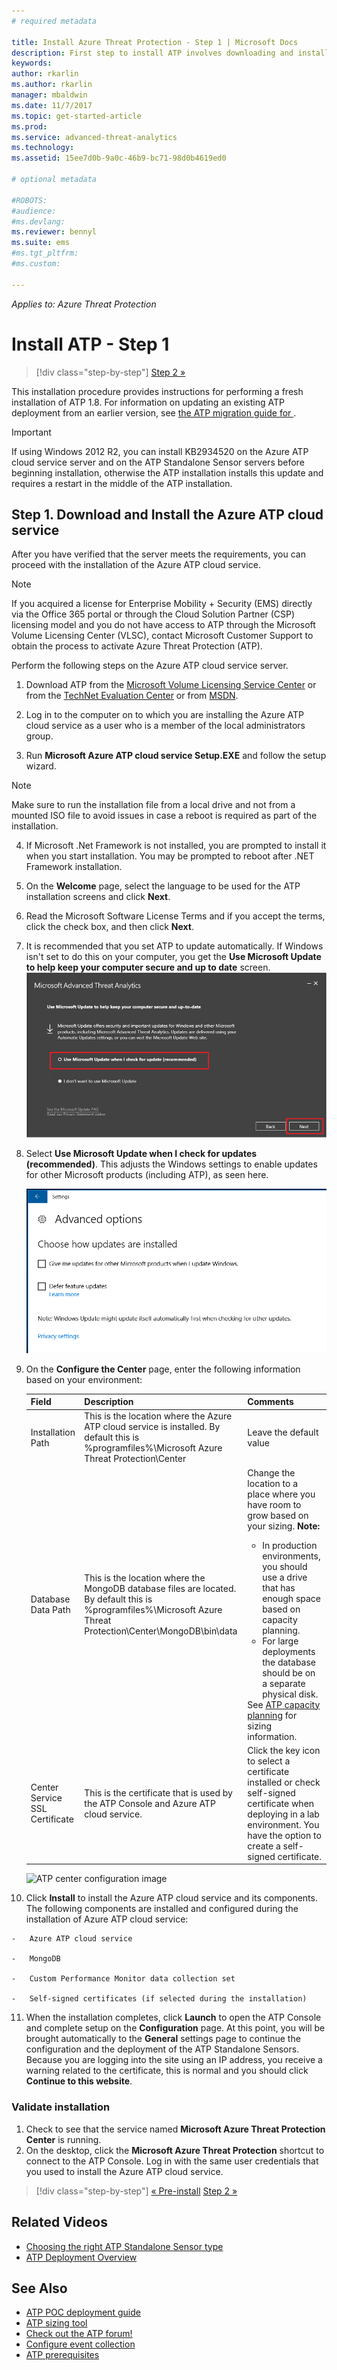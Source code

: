 ```yaml
---
# required metadata

title: Install Azure Threat Protection - Step 1 | Microsoft Docs
description: First step to install ATP involves downloading and installing the Azure ATP cloud service onto your chosen server.
keywords:
author: rkarlin
ms.author: rkarlin
manager: mbaldwin
ms.date: 11/7/2017
ms.topic: get-started-article
ms.prod:
ms.service: advanced-threat-analytics
ms.technology:
ms.assetid: 15ee7d0b-9a0c-46b9-bc71-98d0b4619ed0

# optional metadata

#ROBOTS:
#audience:
#ms.devlang:
ms.reviewer: bennyl
ms.suite: ems
#ms.tgt_pltfrm:
#ms.custom:

---
```


*Applies to: Azure Threat Protection*


# Install ATP - Step 1

>[!div class="step-by-step"]
[Step 2 »](install-ata-step2.md)

This installation procedure provides instructions for performing a fresh installation of ATP 1.8. For information on updating an existing ATP deployment from an earlier version, see [the ATP migration guide for ](ata-update-1.8-migration-guide.md).

> [!IMPORTANT] 
> If using Windows 2012 R2, you can install KB2934520 on the Azure ATP cloud service server and on the ATP Standalone Sensor servers before beginning installation, otherwise the ATP installation installs this update and requires a restart in the middle of the ATP installation.

## Step 1. Download and Install the Azure ATP cloud service
After you have verified that the server meets the requirements, you can proceed with the installation of the Azure ATP cloud service.
    
> [!NOTE]
>If you acquired a license for Enterprise Mobility + Security (EMS) directly via the Office 365 portal or through the Cloud Solution Partner (CSP) licensing model and you do not have access to ATP through the Microsoft Volume Licensing Center (VLSC), contact Microsoft Customer Support to obtain the process to activate Azure Threat Protection (ATP).

Perform the following steps on the Azure ATP cloud service server.

1.  Download ATP from the [Microsoft Volume Licensing Service Center](https://www.microsoft.com/Licensing/servicecenter/default.aspx) or from the [TechNet Evaluation Center](http://www.microsoft.com/evalcenter/) or from [MSDN](https://msdn.microsoft.com/subscriptions/downloads).

2.  Log in to the computer on to which you are installing the Azure ATP cloud service as a user who is a member of the local administrators group.

3.  Run **Microsoft Azure ATP cloud service Setup.EXE** and follow the setup wizard.

> [!NOTE]   
> Make sure to run the installation file from a local drive and not from a mounted ISO file to avoid issues in case a reboot is required as part of the installation.   

4.  If Microsoft .Net Framework is not installed, you are prompted to install it when you start installation. You may be prompted to reboot after .NET Framework installation.
5.  On the **Welcome** page, select the language to be used for the ATP installation screens and click **Next**.

6.  Read the Microsoft Software License Terms and if you accept the terms, click the check box, and then click **Next**.

7.  It is recommended that you set ATP to update automatically. If Windows isn't set to do this on your computer, you get the **Use Microsoft Update to help keep your computer secure and up to date** screen. 
    ![Keep ATP up to date image](media/ata_ms_update.png)

8. Select **Use Microsoft Update when I check for updates (recommended)**. This adjusts the Windows settings to enable updates for other Microsoft products (including ATP), as seen here. 

    ![Windows auto-update image](media/ata_installupdatesautomatically.png)

8.  On the **Configure the Center** page, enter the following information based on your environment:

    |Field|Description|Comments|
    |---------|---------------|------------|
    |Installation Path|This is the location where the Azure ATP cloud service is installed. By default this is  %programfiles%\Microsoft Azure Threat Protection\Center|Leave the default value|
    |Database Data Path|This is the location where the MongoDB database files are located. By default this is %programfiles%\Microsoft Azure Threat Protection\Center\MongoDB\bin\data|Change the location to a place where you have room to grow based on your sizing. **Note:** <ul><li>In production environments, you should use a drive that has enough space based on capacity planning.</li><li>For large deployments the database should be on a separate physical disk.</li></ul>See [ATP capacity planning](ata-capacity-planning.md) for sizing information.|
    |Center Service SSL Certificate|This is the certificate that is used by the ATP Console and Azure ATP cloud service.|Click the key icon to select a certificate installed or check self-signed certificate when deploying in a lab environment. You have the option to create a self-signed certificate.|
        
    ![ATP center configuration image](media/ATP-Center-Configuration.png)

10.  Click **Install** to install the Azure ATP cloud service and its components.
    The following components are installed and configured during the installation of Azure ATP cloud service:

    -   Azure ATP cloud service

    -   MongoDB

    -   Custom Performance Monitor data collection set

    -   Self-signed certificates (if selected during the installation)

11.  When the installation completes, click **Launch**  to open the ATP Console and complete setup on the **Configuration** page.
At this point, you will be brought automatically to the **General** settings page to continue the configuration and the deployment of the ATP Standalone Sensors.
Because you are logging into the site using an IP address, you receive a warning related to the certificate, this is normal and you should click **Continue to this website**.

### Validate installation

1.  Check to see that the service named **Microsoft Azure Threat Protection Center** is running.
2.  On the desktop, click the **Microsoft Azure Threat Protection** shortcut to connect to the ATP Console. Log in with the same user credentials that you used to install the Azure ATP cloud service.



>[!div class="step-by-step"]
[« Pre-install](configure-port-mirroring.md)
[Step 2 »](install-ata-step2.md)

## Related Videos
- [Choosing the right ATP Standalone Sensor type](https://channel9.msdn.com/Shows/Microsoft-Security/ATP-Deployment-Choose-the-Right-Gateway-Type)
- [ATP Deployment Overview](https://channel9.msdn.com/Shows/Microsoft-Security/Overview-of-ATP-Deployment-in-10-Minutes)


## See Also
- [ATP POC deployment guide](http://aka.ms/atapoc)
- [ATP sizing tool](http://aka.ms/atasizingtool)
- [Check out the ATP forum!](https://social.technet.microsoft.com/Forums/security/home?forum=mata)
- [Configure event collection](configure-event-collection.md)
- [ATP prerequisites](ata-prerequisites.md)

